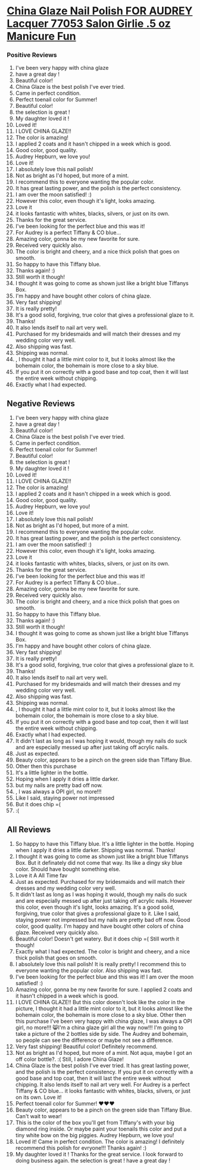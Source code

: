 # [China Glaze Nail Polish FOR AUDREY Lacquer 77053 Salon Girlie .5 oz Manicure Fun](https://products.checkmycream.com/products/China-Glaze-Nail-Polish-FOR-AUDREY-Lacquer-77053-Salon-Girlie-.5-oz-Manicure-Fun.html)

### Positive Reviews

<ol>
      <li>I&#x27;ve been very happy with china glaze</li>
      <li>have a great day !</li>
      <li>Beautiful color!</li>
      <li>China Glaze is the best polish I&#x27;ve ever tried.</li>
      <li>Came in perfect condition.</li>
      <li>Perfect toenail color for Summer!</li>
      <li>Beautiful color!</li>
      <li>the selection is great !</li>
      <li>My daughter loved it !</li>
      <li>Loved it!</li>
      <li>I LOVE CHINA GLAZE!!</li>
      <li>The color is amazing!</li>
      <li>I applied 2 coats and it hasn&#x27;t chipped in a week which is good.</li>
      <li>Good color, good quality.</li>
      <li>Audrey Hepburn, we love you!</li>
      <li>Love it!</li>
      <li>I absolutely love this nail polish!</li>
      <li>Not as bright as I&#x27;d hoped, but more of a mint.  </li>
      <li>I recommend this to everyone wanting the popular color.</li>
      <li>It has great lasting power, and the polish is the perfect consistency.</li>
      <li>I am over the moon satisfied! :)</li>
      <li>However this color, even though it&#x27;s light, looks amazing.</li>
      <li>Love it</li>
      <li>it looks fantastic with whites, blacks, silvers, or just on its own.</li>
      <li>Thanks for the great service.</li>
      <li>I&#x27;ve been looking for the perfect blue and this was it!</li>
      <li>For Audrey is a perfect Tiffany &amp; CO blue...</li>
      <li>Amazing color, gonna be my new favorite for sure.</li>
      <li>Received very quickly also.</li>
      <li>The color is bright and cheery, and a nice thick polish that goes on smooth.</li>
      <li>So happy to have this Tiffany blue.</li>
      <li>Thanks again! :)</li>
      <li>Still worth it though!</li>
      <li>I thought it was going to come as shown just like a bright blue Tiffanys Box.</li>
      <li>I&#x27;m happy and have bought other colors of china glaze.</li>
      <li>Very fast shipping!</li>
      <li>It is really pretty!</li>
      <li>It&#x27;s a good solid, forgiving, true color that gives a professional glaze to it.</li>
      <li>Thanks!</li>
      <li>It also lends itself to nail art very well.</li>
      <li>Purchased for my bridesmaids and will match their dresses and my wedding color very well.</li>
      <li>Also shipping was fast.</li>
      <li>Shipping was normal.</li>
      <li>, I thought it had a little mint color to it, but it looks almost like the bohemain color, the bohemain is more close to a sky blue.</li>
      <li>If you put it on correctly with a good base and top coat, then it will last the entire week without chipping.</li>
      <li>Exactly what I had expected.</li>
</ol>


<h2>Negative Reviews</h2>
<ol>
<li> I&#x27;ve been very happy with china glaze</li>
<li> have a great day !</li>
<li> Beautiful color!</li>
<li> China Glaze is the best polish I&#x27;ve ever tried.</li>
<li> Came in perfect condition.</li>
<li> Perfect toenail color for Summer!</li>
<li> Beautiful color!</li>
<li> the selection is great !</li>
<li> My daughter loved it !</li>
<li> Loved it!</li>
<li> I LOVE CHINA GLAZE!!</li>
<li> The color is amazing!</li>
<li> I applied 2 coats and it hasn&#x27;t chipped in a week which is good.</li>
<li> Good color, good quality.</li>
<li> Audrey Hepburn, we love you!</li>
<li> Love it!</li>
<li> I absolutely love this nail polish!</li>
<li> Not as bright as I&#x27;d hoped, but more of a mint.  </li>
<li> I recommend this to everyone wanting the popular color.</li>
<li> It has great lasting power, and the polish is the perfect consistency.</li>
<li> I am over the moon satisfied! :)</li>
<li> However this color, even though it&#x27;s light, looks amazing.</li>
<li> Love it</li>
<li> it looks fantastic with whites, blacks, silvers, or just on its own.</li>
<li> Thanks for the great service.</li>
<li> I&#x27;ve been looking for the perfect blue and this was it!</li>
<li> For Audrey is a perfect Tiffany &amp; CO blue...</li>
<li> Amazing color, gonna be my new favorite for sure.</li>
<li> Received very quickly also.</li>
<li> The color is bright and cheery, and a nice thick polish that goes on smooth.</li>
<li> So happy to have this Tiffany blue.</li>
<li> Thanks again! :)</li>
<li> Still worth it though!</li>
<li> I thought it was going to come as shown just like a bright blue Tiffanys Box.</li>
<li> I&#x27;m happy and have bought other colors of china glaze.</li>
<li> Very fast shipping!</li>
<li> It is really pretty!</li>
<li> It&#x27;s a good solid, forgiving, true color that gives a professional glaze to it.</li>
<li> Thanks!</li>
<li> It also lends itself to nail art very well.</li>
<li> Purchased for my bridesmaids and will match their dresses and my wedding color very well.</li>
<li> Also shipping was fast.</li>
<li> Shipping was normal.</li>
<li> , I thought it had a little mint color to it, but it looks almost like the bohemain color, the bohemain is more close to a sky blue.</li>
<li> If you put it on correctly with a good base and top coat, then it will last the entire week without chipping.</li>
<li> Exactly what I had expected.</li>
<li> It didn&#x27;t last as long as I was hoping it would, though my nails do suck and are especially messed up after just taking off acrylic nails.</li>
<li> Just as expected.</li>
<li> Beauty color, appears to be a pinch on the green side than Tiffany Blue.</li>
<li> Other then this purchase</li>
<li> It&#x27;s a little lighter in the bottle.</li>
<li> Hoping when I apply it dries a little darker.</li>
<li> but my nails are pretty bad off now.</li>
<li> , I was always a OPI girl, no more!!!</li>
<li> Like I said, staying power not impressed</li>
<li> But it does chip &#x3D;(</li>
<li> :(  </li>
</ol>

<h2>All Reviews</h2>

<ol>
    <li> So happy to have this Tiffany blue. It&#x27;s a little lighter in the bottle. Hoping when I apply it dries a little darker. Shipping was normal. Thanks!</li>
    <li> I thought it was going to come as shown just like a bright blue Tiffanys Box. But it definately did not come that way. Its like a dingy sky blue color. Should have bought something else.</li>
    <li> Love it A All Time fav</li>
    <li> Just as expected. Purchased for my bridesmaids and will match their dresses and my wedding color very well.</li>
    <li> It didn&#x27;t last as long as I was hoping it would, though my nails do suck and are especially messed up after just taking off acrylic nails. However this color, even though it&#x27;s light, looks amazing. It&#x27;s a good solid, forgiving, true color that gives a professional glaze to it. Like I said, staying power not impressed but my nails are pretty bad off now. Good color, good quality. I&#x27;m happy and have bought other colors of china glaze. Received very quickly also.</li>
    <li> Beautiful color! Doesn&#x27;t get watery. But it does chip &#x3D;( Still worth it though!</li>
    <li> Exactly what I had expected. The color is bright and cheery, and a nice thick polish that goes on smooth.</li>
    <li> I absolutely love this nail polish! It is really pretty! I recommend this to everyone wanting the popular color. Also shipping was fast.</li>
    <li> I&#x27;ve been looking for the perfect blue and this was it! I am over the moon satisfied! :)</li>
    <li> Amazing color, gonna be my new favorite for sure. I applied 2 coats and it hasn&#x27;t chipped in a week which is good.</li>
    <li> I LOVE CHINA GLAZE!! But this color doesn&#x27;t look like the color in the picture, I thought it had a little mint color to it, but it looks almost like the bohemain color, the bohemain is more close to a sky blue. Other then this purchase I&#x27;ve been very happy with china glaze, I was always a OPI girl, no more!!! 😸I&#x27;m a china glaze girl all the way now!!!  I&#x27;m going to take a picture of the 2 bottles side by side. The Audrey and bohemain, so people can see the difference or maybe not see a difference.</li>
    <li> Very fast shipping! Beautiful color! Definitely recommend.</li>
    <li> Not as bright as I&#x27;d hoped, but more of a mint.  Not aqua, maybe I got an off color bottle?.  :(  Still, I adore China Glaze!</li>
    <li> China Glaze is the best polish I&#x27;ve ever tried. It has great lasting power, and the polish is the perfect consistency. If you put it on correctly with a good base and top coat, then it will last the entire week without chipping. It also lends itself to nail art very well. For Audrey is a perfect Tiffany &amp; CO blue... it looks fantastic with whites, blacks, silvers, or just on its own. Love it!</li>
    <li> Perfect toenail color for Summer! ❤️❤️❤️</li>
    <li> Beauty color, appears to be a pinch on the green side than Tiffany Blue. Can&#x27;t wait to wear!</li>
    <li> This is the color of the box you&#x27;ll get from Tiffany&#x27;s with your big diamond ring inside. Or maybe paint your toenails this color and put a tiny white bow on the big piggies. Audrey Hepburn, we love you!</li>
    <li> Loved it! Came in perfect condition. The color is amazing! I definitely recommend this polish for evryone!!! Thanks again! :)</li>
    <li> My daughter loved it ! Thanks for the great service. I look forward to doing business again. the selection is great ! have a great day !</li>
</ol>




